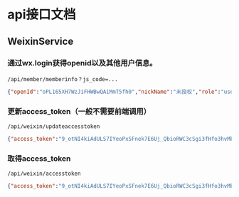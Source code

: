 # api接口文档

## WeixinService

### 通过wx.login获得openid以及其他用户信息。

`/api/member/memberinfo？js_code=...`

```json
{"openId":"oPL165XH7WzJiFHWBwQAiMmT5fh0","nickName":"未授权","role":"user","bonus":0,"avatarURL":"https://wx.qlogo.cn/mmopen/vi_32/mb1BYYNugkz6icqUndwg1nVX5cTBuDBY4qhSVTx4HRIGicbaElcKCXkfwB3sNEj9Sk6Q39E0ZVvNuoQBkibFePH9g/0"}
```

### 更新access_token（一般不需要前端调用）

`/api/weixin/updateaccesstoken`

```json
{"access_token":"9_otNI4kiAdULS7IYeoPxSFnek7E6Uj_QbioRWC3cSgi3fHfo3hvMbJtKdLT-BM6x9oz1pxHz5g_IPL4GE9fhUoaXSjt93axzuW_XMXdsJi0IjUOO_Lp2c7BOgnCNwQSye4qyyTlx1fsTHY5jYNFEiAHAVNM","expires_in":7200}
```

### 取得access_token

`/api/weixin/accesstoken`

```json
{"access_token":"9_otNI4kiAdULS7IYeoPxSFnek7E6Uj_QbioRWC3cSgi3fHfo3hvMbJtKdLT-BM6x9oz1pxHz5g_IPL4GE9fhUoaXSjt93axzuW_XMXdsJi0IjUOO_Lp2c7BOgnCNwQSye4qyyTlx1fsTHY5jYNFEiAHAVNM","expires_in":7200}
```